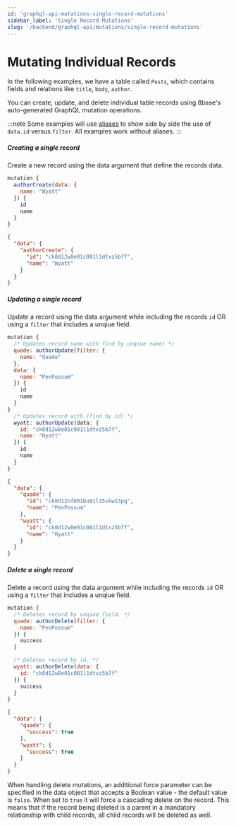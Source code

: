 ```yaml
---
id: 'graphql-api-mutations-single-record-mutations'
sidebar_label: 'Single Record Mutations'
slug: '/backend/graphql-api/mutations/single-record-mutations'
---
```

# Mutating Individual Records

In the following examples, we have a table called `Posts`, which contains fields and relations like `title`, `body`, `author`.

You can create, update, and delete individual table records using 8base's auto-generated GraphQL mutation operations.

:::note 
Some examples will use [aliases](/backend/graphql-api/#aliases) to show side by side the use of `data.id` versus `filter`. All examples work without aliases.
:::

##### Creating a single record

Create a new record using the data argument that define the records data.

```javascript
mutation {
  authorCreate(data: {
    name: "Wyatt"
  }) {
    id
    name
  }
}
```

```json
{
  "data": {
    "authorCreate": {
      "id": "ck0d12w8e01c001l1dtxz5b7f",
      "name": "Wyatt"
    }
  }
}
```

##### Updating a single record

Update a record using the data argument while including the records `id` OR using a `filter` that includes a unqiue field.

```javascript
mutation {
  /* Updates record name with find by unqiue name) */
  quade: authorUpdate(filter: {
    name: "Quade"
  },
  data: {
    name: "PenPossum"
  }) {
    id
    name
  }
}
  /* Updates record with (find by id) */
  wyatt: authorUpdate(data: {
    id: "ck0d12w8e01c001l1dtxz5b7f",
    name: "Hyatt"
  }) {
    id
    name
  }
}
```

```json
{
  "data": {
    "quade": {
      "id": "ck0d12nf001bu01l15skw13pg",
      "name": "PenPossum"
    },
    "wyatt": {
      "id": "ck0d12w8e01c001l1dtxz5b7f",
      "name": "Hyatt"
    }
  }
}
```

##### Delete a single record

Delete a record using the data argument while including the records `id` OR using a `filter` that includes a unqiue field.

```javascript
mutation {
  /* Deletes record by unqiue field. */
  quade: authorDelete(filter: {
    name: "PenPossum"
  }) {
    success
  }

  /* Deletes record by id. */
  wyatt: authorDelete(data: {
    id: "ck0d12w8e01c001l1dtxz5b7f"
  }) {
    success
  }
}
```

```json
{
  "data": {
    "quade": {
      "success": true
    },
    "wyatt": {
      "success": true
    }
  }
}
```

When handling delete mutations, an additional force parameter can be specified in the data object that accepts a Boolean value - the default value is `false`. When set to `true` it will force a cascading delete on the record. This means that if the record being deleted is a parent in a mandatory relationship with child records, all child records will be deleted as well.
